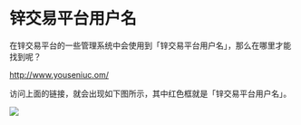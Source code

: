 # 锌交易平台用户名

在锌交易平台的一些管理系统中会使用到「锌交易平台用户名」，那么在哪里才能找到呢？

http://www.youseniuc.om/

访问上面的链接，就会出现如下图所示，其中红色框就是「锌交易平台用户名」。

![](http://com-4jplus-temp.qiniudn.com/2016/08/2016-09-21-account1.png)

